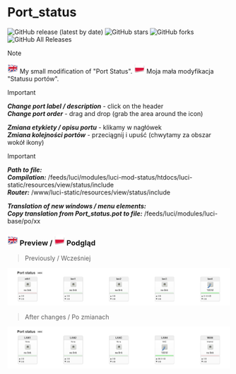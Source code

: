 # Port_status

![GitHub release (latest by date)](https://img.shields.io/github/v/release/4IceG/Port_status?style=flat-square)
![GitHub stars](https://img.shields.io/github/stars/4IceG/Port_status?style=flat-square)
![GitHub forks](https://img.shields.io/github/forks/4IceG/Port_statuse?style=flat-square)
![GitHub All Releases](https://img.shields.io/github/downloads/4IceG/Port_status/total)

> [!NOTE]
> <img src="https://raw.githubusercontent.com/4IceG/Personal_data/master/dooffy_design_icons_EU_flags_United_Kingdom.png" height="24">
> My small modification of "Port Status".
>
> <img src="https://raw.githubusercontent.com/4IceG/Personal_data/master/dooffy_design_icons_EU_flags_Poland.png" height="24">
> Moja mała modyfikacja "Statusu portów".

> [!IMPORTANT]
> ***Change port label / description*** - click on the header   
> ***Change port order*** - drag and drop (grab the area around the icon)
> 
> 
> ***Zmiana etykiety / opisu portu*** - klikamy w nagłówek   
> ***Zmiana kolejności portów*** - przeciągnij i upuść (chwytamy za obszar wokół ikony)

> [!IMPORTANT]
> ***Path to file:***   
> ***Compilation:***
> /feeds/luci/modules/luci-mod-status/htdocs/luci-static/resources/view/status/include   
> ***Router:***
> /www/luci-static/resources/view/status/include
> 
> ***Translation of new windows / menu elements:***   
> ***Copy translation from Port_status.pot to file:***
> /feeds/luci/modules/luci-base/po/xx





### <img src="https://raw.githubusercontent.com/4IceG/Personal_data/master/dooffy_design_icons_EU_flags_United_Kingdom.png" height="24"> Preview / <img src="https://raw.githubusercontent.com/4IceG/Personal_data/master/dooffy_design_icons_EU_flags_Poland.png" height="24"> Podgląd
> Previously / Wcześniej

![](https://github.com/4IceG/Personal_data/blob/master/zrzuty/port_status_orig.png?raw=true)

> After changes / Po zmianach

![](https://github.com/4IceG/Personal_data/blob/master/zrzuty/port_status_mod.png?raw=true)
